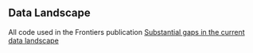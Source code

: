 ## Data Landscape
All code used in the Frontiers publication [Substantial gaps in the current data landscape](https://www.frontiersin.org/articles/10.3389/fmars.2020.612831/full)
